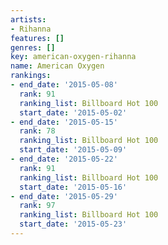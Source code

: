 ```yaml
---
artists:
- Rihanna
features: []
genres: []
key: american-oxygen-rihanna
name: American Oxygen
rankings:
- end_date: '2015-05-08'
  rank: 91
  ranking_list: Billboard Hot 100
  start_date: '2015-05-02'
- end_date: '2015-05-15'
  rank: 78
  ranking_list: Billboard Hot 100
  start_date: '2015-05-09'
- end_date: '2015-05-22'
  rank: 91
  ranking_list: Billboard Hot 100
  start_date: '2015-05-16'
- end_date: '2015-05-29'
  rank: 97
  ranking_list: Billboard Hot 100
  start_date: '2015-05-23'
---
```


